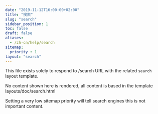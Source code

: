 ```yaml
---
date: "2019-11-12T16:00:00+02:00"
title: "搜索"
slug: "search"
sidebar_position: 1
toc: false
draft: false
aliases:
  - /zh-cn/help/search
sitemap:
  priority : 1
layout: "search"
---
```


This file exists solely to respond to /search URL with the related `search` layout template.

No content shown here is rendered, all content is based in the template layouts/doc/search.html

Setting a very low sitemap priority will tell search engines this is not important content.
